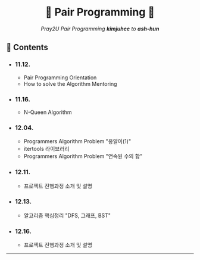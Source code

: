 <div align=center>
  <h1> 📔 Pair Programming 📔 </h1>
  <p><i>Pray2U Pair Programming <b>kimjuhee</b> to <b>ash-hun</b></i></p>
</div>

## 📑 Contents
- ### 11.12.
  - Pair Programming Orientation
  - How to solve the Algorithm Mentoring
- ### 11.16.
  - N-Queen Algorithm
- ### 12.04.
  - Programmers Algorithm Problem "옹알이(1)"
  - itertools 라이브러리
  - Programmers Algorithm Problem "연속된 수의 합"
- ### 12.11.
  - 프로젝트 진행과정 소개 및 설명
- ### 12.13.
  - 알고리즘 핵심정리 "DFS, 그래프, BST"
- ### 12.16.
  - 프로젝트 진행과정 소개 및 설명
---------------------------------------------------------------------------------------------

